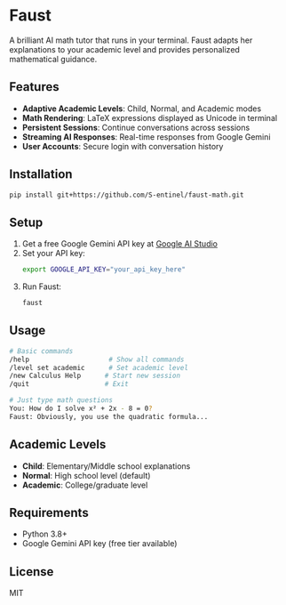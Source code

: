 # Faust

A brilliant AI math tutor that runs in your terminal. Faust adapts her explanations to your academic level and provides personalized mathematical guidance.

## Features

- **Adaptive Academic Levels**: Child, Normal, and Academic modes
- **Math Rendering**: LaTeX expressions displayed as Unicode in terminal
- **Persistent Sessions**: Continue conversations across sessions
- **Streaming AI Responses**: Real-time responses from Google Gemini
- **User Accounts**: Secure login with conversation history

## Installation

```bash
pip install git+https://github.com/S-entinel/faust-math.git
```

## Setup

1. Get a free Google Gemini API key at [Google AI Studio](https://makersuite.google.com/app/apikey)
2. Set your API key:
   ```bash
   export GOOGLE_API_KEY="your_api_key_here"
   ```
3. Run Faust:
   ```bash
   faust
   ```

## Usage

```bash
# Basic commands
/help                    # Show all commands
/level set academic      # Set academic level
/new Calculus Help      # Start new session
/quit                   # Exit

# Just type math questions
You: How do I solve x² + 2x - 8 = 0?
Faust: Obviously, you use the quadratic formula...
```

## Academic Levels

- **Child**: Elementary/Middle school explanations
- **Normal**: High school level (default) 
- **Academic**: College/graduate level

## Requirements

- Python 3.8+
- Google Gemini API key (free tier available)

## License

MIT
